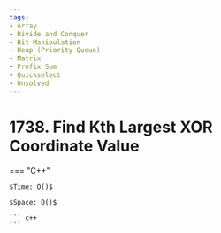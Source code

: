 ```yaml
---
tags:
- Array
- Divide and Conquer
- Bit Manipulation
- Heap (Priority Queue)
- Matrix
- Prefix Sum
- Quickselect
- Unsolved
---
```



# 1738. Find Kth Largest XOR Coordinate Value

=== "C++"

    $Time: O()$

    $Space: O()$

    ``` c++
    ```